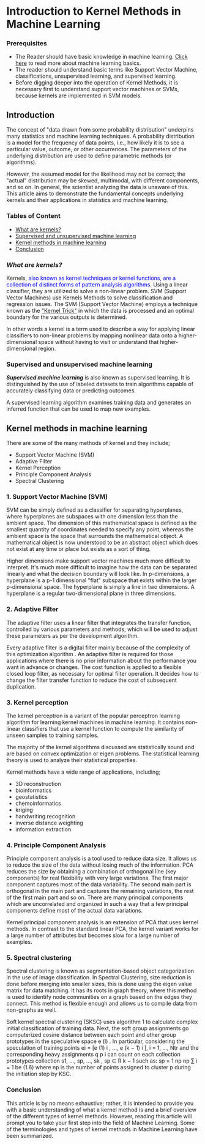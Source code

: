 # Introduction to Kernel Methods in Machine Learning

### Prerequisites
- The Reader should have basic knowledge in machine learning. [Click here](https://www.digitalocean.com/community/tutorials/an-introduction-to-machine-learning) to read more about machine learning basics.
- The reader should understand basic terms like Support Vector Machine, classifications, unsupervised learning, and supervised learning.
- Before digging deeper into the operation of Kernel Methods, it is necessary first to understand support vector machines or SVMs, because kernels are implemented in SVM models.


## Introduction
The concept of "data drawn from some probability distribution" underpins many statistics and machine learning techniques. A probability distribution is a model for the frequency of data points, i.e., how likely it is to see a particular value, outcome, or other occurrences. The parameters of the underlying distribution are used to define parametric methods (or algorithms).


However, the assumed model for the likelihood may not be correct; the "actual" distribution may be skewed, multimodal, with different components, and so on. In general, the scientist analyzing the data is unaware of this. This article aims to demonstrate the fundamental concepts underlying kernels and their applications in statistics and machine learning.

### Tables of Content
- [What are kernels?](#what-are-kernels?)
- [Supervised and unsupervised machine learning](#supervised-and-unsupervised-machine-learning)
- [Kernel methods in machine learning](#kernel-methods-in-machine-learning)
- [Conclusion](#conclusion)

### _What are kernels?_
Kernels, <span style="color:blue">also known as kernel techniques or kernel functions, are a collection of distinct forms of pattern analysis algorithms.</span> Using a linear classifier, they are utilized to solve a non-linear problem. SVM (Support Vector Machines) use Kernels Methods to solve classification and regression issues. The SVM (Support Vector Machine) employs a technique known as the ["Kernel Trick"](https://towardsdatascience.com/the-kernel-trick-c98cdbcaeb3f) in which the data is processed and an optimal boundary for the various outputs is determined.

In other words a kernel is a term used to describe a way for applying linear classifiers to non-linear problems by mapping nonlinear data onto a higher-dimensional space without having to visit or understand that higher-dimensional region.

### __Supervised and unsupervised machine learning__
___Supervised machine learning___ is also known as supervised learning. It is distinguished by the use of labeled datasets to train algorithms capable of accurately classifying data or predicting outcomes.

A supervised learning algorithm examines training data and generates an inferred function that can be used to map new examples.

## Kernel methods in machine learning
There are some of the many methods of kernel and they include;
- Support Vector Machine (SVM)
- Adaptive Filter
- Kernel Perception
- Principle Component Analysis
- Spectral Clustering

### 1. Support Vector Machine (SVM)
SVM can be simply defined as a classifier for separating hyperplanes, where hyperplanes are subspaces with one dimension less than the ambient space. The dimension of this mathematical space is defined as the smallest quantity of coordinates needed to specify any point, whereas the ambient space is the space that surrounds the mathematical object. A mathematical object is now understood to be an abstract object which does not exist at any time or place but exists as a sort of thing.

Higher dimensions make support vector machines much more difficult to interpret. It's much more difficult to imagine how the data can be separated linearly and what the decision boundary will look like. In p-dimensions, a hyperplane is a p-1 dimensional "flat" subspace that exists within the larger p-dimensional space. The hyperplane is simply a line in two dimensions. A hyperplane is a regular two-dimensional plane in three dimensions.

### 2. Adaptive Filter
The adaptive filter uses a linear filter that integrates the transfer function, controlled by various parameters and methods, which will be used to adjust these parameters as per the development algorithm. 

Every adaptive filter is a digital filter mainly because of the complexity of this optimization algorithm . An adaptive filter is required for those applications where there is no prior information about the performance you want in advance or changes. The cost function is applied to a flexible closed loop filter, as necessary for optimal filter operation. It decides how to change the filter transfer function to reduce the cost of subsequent duplication.


### 3. Kernel perception
The kernel perceptron is a variant of the popular perceptron learning algorithm for learning kernel machines in machine learning. It contains non-linear classifiers that use a kernel function to compute the similarity of unseen samples to training samples.

The majority of the kernel algorithms discussed are statistically sound and are based on convex optimization or eigen problems. The statistical learning theory is used to analyze their statistical properties.

Kernel methods have a wide range of applications, including;
- 3D reconstruction
- bioinformatics
- geostatistics
- chemoinformatics
- kriging
- handwriting recognition
- inverse distance weighting
- information extraction

### 4. Principle Component Analysis
Principle component analysis is a tool used to reduce data size. It allows us to reduce the size of the data without losing much of the information. PCA reduces the size by obtaining a combination of orthogonal line (key components) for real flexibility with very large variations.
The first major component captures most of the data variability. The second main part is orthogonal in the main part and captures the remaining variations, the rest of the first main part and so on. There are many principal components which are uncorrelated and organized in such a way that a few principal components define most of the actual data variations.

Kernel principal component analysis is an extension of PCA that uses kernel methods. In contrast to the standard linear PCA, the kernel variant works for a large number of attributes but becomes slow for a large number of examples.

### 5. Spectral clustering
Spectral clustering is known as segmentation-based object categorization in the use of image classification. In Spectral Clustering, size reduction is done before merging into smaller sizes, this is done using the eigen value matrix for data matching. It has its roots in graph theory, where this method is used to identify node communities on a graph based on the edges they connect. This method is flexible enough and allows us to compile data from non-graphs as well.

Soft kernel spectral clustering (SKSC) uses algorithm 1 to calculate complex initial classification of training data. Next, the soft group assignments go
computerized cosine distance between each point and other group prototypes in the speculative space e
(l)
. In particular, considering the speculation of training points ei = [e
(1)
i
, ..., e
(k − 1)
i
], i = 1, ..., Ntr and the corresponding heavy assignments q
p
i can count on each collection prototypes collection
s1, ..., sp, ..., sk
, sp ∈ R
k − 1
such as:
sp =
1
np
np
∑
i = 1
be (1.6)
where np is the number of points assigned to cluster p during the initiation step
by KSC.

### __Conclusion__
This article is by no means exhaustive; rather, it is intended to provide you with a basic understanding of what a kernel method is and a brief overview of the different types of kernel methods. However, reading this article will prompt you to take your first step into the field of Machine Learning.
Some of the terminologies and types of kernel methods in Machine Learning have been summarized.



































































